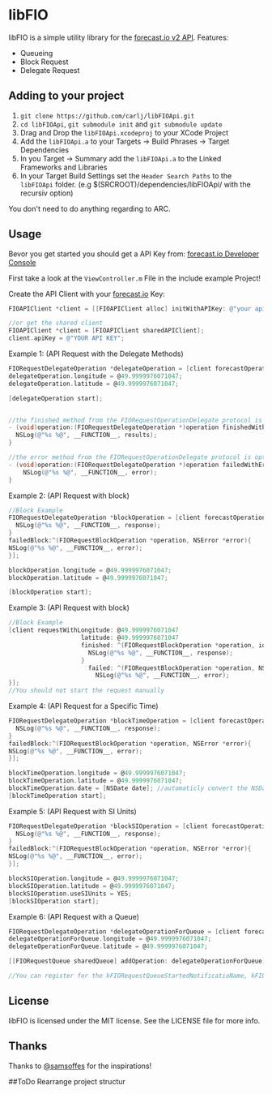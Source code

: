 # libFIO

libFIO is a simple utility library for the [forecast.io v2 API](https://developer.darkskyapp.com). Features:

* Queueing
* Block Request
* Delegate Request

## Adding to your project

1. ```git clone https://github.com/carlj/libFIOApi.git```
2. ```cd libFIOApi```, ```git submodule init``` and ```git submodule update```
3. Drag and Drop the ```libFIOApi.xcodeproj``` to your XCode Project
4. Add the ```libFIOApi.a``` to your Targets -> Build Phrases -> Target Dependencies
5. In you Target -> Summary add the ```libFIOApi.a``` to the Linked Frameworks and Libraries 
6. In your Target Build Settings set the ```Header Search Paths``` to the ```libFIOApi``` folder. (e.g $(SRCROOT)/dependencies/libFIOApi/ with the recursiv option)


You don't need to do anything regarding to ARC.

## Usage

Bevor you get started you should get a API Key from: [forecast.io Developer Console](https://developer.forecast.io)

First take a look at the ```ViewController.m``` File in the include example Project!

Create the API Client with your [forecast.io](forecast.io) Key: 
``` objective-c
FIOAPIClient *client = [[FIOAPIClient alloc] initWithAPIKey: @"your api key" ];

//or get the shared client
FIOAPIClient *client = [FIOAPIClient sharedAPIClient];
client.apiKey = @"YOUR API KEY";
```

Example 1: (API Request with the Delegate Methods)
``` objective-c
FIORequestDelegateOperation *delegateOperation = [client forecastOperationWithDelegate:self];
delegateOperation.longitude = @49.9999976071047;
delegateOperation.latitude = @49.9999976071047;

[delegateOperation start];


//the finished method from the FIORequestOperationDelegate protocol is required
- (void)operation:(FIORequestDelegateOperation *)operation finishedWithResults:(NSDictionary *)results {
  NSLog(@"%s %@", __FUNCTION__, results);
}

//the error method from the FIORequestOperationDelegate protocol is optional
- (void)operation:(FIORequestDelegateOperation *)operation failedWithError:(NSError *)error {
    NSLog(@"%s %@", __FUNCTION__, error);
}
```

Example 2: (API Request with block)
``` objective-c
//Block Example
FIORequestDelegateOperation *blockOperation = [client forecastOperationWithFinishedBlock:^(FIORequestBlockOperation *operation, id response){
  NSLog(@"%s %@", __FUNCTION__, response);
}
failedBlock:^(FIORequestBlockOperation *operation, NSError *error){
NSLog(@"%s %@", __FUNCTION__, error);
}];

blockOperation.longitude = @49.9999976071047;
blockOperation.latitude = @49.9999976071047;

[blockOperation start];
```

Example 3: (API Request with block)
``` objective-c
//Block Example
[client requestWithLongitude: @49.9999976071047
                    latitude: @49.9999976071047
                    finished: ^(FIORequestBlockOperation *operation, id response){
                      NSLog(@"%s %@", __FUNCTION__, response);
                    }
                      failed: ^(FIORequestBlockOperation *operation, NSError *error){
                        NSLog(@"%s %@", __FUNCTION__, error);
}];
//You should not start the request manually
```

Example 4: (API Request for a Specific Time)
``` objective-c
FIORequestDelegateOperation *blockTimeOperation = [client forecastOperationWithFinishedBlock:^(FIORequestBlockOperation *operation, id response){
  NSLog(@"%s %@", __FUNCTION__, response);
}
failedBlock:^(FIORequestBlockOperation *operation, NSError *error){
NSLog(@"%s %@", __FUNCTION__, error);
}];

blockTimeOperation.longitude = @49.9999976071047;
blockTimeOperation.latitude = @49.9999976071047;
blockTimeOperation.date = [NSDate date]; //automaticly convert the NSDate to GMT
[blockTimeOperation start];
```

Example 5: (API Request with SI Units)
``` objective-c
FIORequestDelegateOperation *blockSIOperation = [client forecastOperationWithFinishedBlock:^(FIORequestBlockOperation *operation, id response){
  NSLog(@"%s %@", __FUNCTION__, response);
}
failedBlock:^(FIORequestBlockOperation *operation, NSError *error){
NSLog(@"%s %@", __FUNCTION__, error);
}];

blockSIOperation.longitude = @49.9999976071047;
blockSIOperation.latitude = @49.9999976071047;
blockSIOperation.useSIUnits = YES;
[blockSIOperation start];
```

Example 6: (API Request with a Queue)
``` objective-c
FIORequestDelegateOperation *delegateOperationForQueue = [client forecastOperationWithDelegate:self];
delegateOperationForQueue.longitude = @49.9999976071047;
delegateOperationForQueue.latitude = @49.9999976071047;

[[FIORequestQueue sharedQueue] addOperation: delegateOperationForQueue];

//You can register for the kFIORequestQueueStartedNotificatioName, kFIORequestQueueFinishedNotificatioName and kFIORequestQueueCanceledNotificatioName Notifications
```

## License

libFIO is licensed under the MIT license. See the LICENSE file for more info.

## Thanks

Thanks to [@samsoffes](https://twitter.com/samsoffes) for the inspirations!

##ToDo
Rearrange project structur

